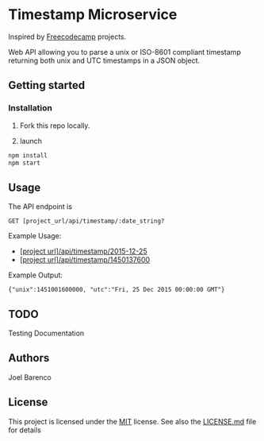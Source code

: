 # Timestamp Microservice

Inspired by [Freecodecamp](https://learn.freecodecamp.org/apis-and-microservices/apis-and-microservices-projects/exercise-tracker) projects.

Web API allowing you to parse a unix or ISO-8601 compliant timestamp returning both unix and UTC timestamps in a JSON object.

## Getting started

### Installation

1) Fork this repo locally.

2) launch 
```bash
npm install 
npm start
```

## Usage

The API endpoint is  
```
GET [project_url/api/timestamp/:date_string?
```

Example Usage: 
- [[project url]/api/timestamp/2015-12-25]()
- [[project url]/api/timestamp/1450137600]()
  
Example Output:
```
{"unix":1451001600000, "utc":"Fri, 25 Dec 2015 00:00:00 GMT"}
```

## TODO

Testing
Documentation

## Authors

Joel Barenco

## License

This project is licensed under the [MIT](https://choosealicense.com/licenses/mit/) license.
See also the [LICENSE.md](LICENSE.md) file for details
